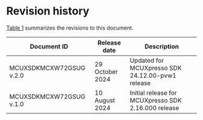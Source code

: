 # Revision history 

[Table 1](#table_revisionhistory) summarizes the revisions to this document.

|Document ID|Release date|Description|
|-----------|------------|-----------|
|MCUXSDKMCXW72GSUG v.2.0|29 October 2024|Updated for MCUXpresso SDK 24.12.00-pvw1 release|
|MCUXSDKMCXW72GSUG v.1.0|10 August 2024|Initial release for MCUXpresso SDK 2.16.000 release|

